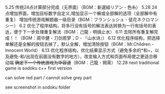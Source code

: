 5.25 传统24点计算部分完成（无界面）（BGM：新選組リアン - 色糸）
5.28 24点增加界面，增加目标数字自定义,增加显示一个解或全部解的选项（全部解中有重复）
     增加传统游戏解题器一级目录（BGM：フランシュシュ - 徒花ネクロマンシー）
6.2  优化了程序结构，将多行没有括号的解法表达转换为一行有括号的表达，便于下一步处理重复解法（BGM：己龍 - 明镜止水）
6.11 去除所有重复解完成！！（BGM：周华健 - 刀剑若梦；D - 『山水诗』）
6.12 优化程序结构，把选择单解还是全解的按钮去掉了，默认全解，增加清除按钮（BGM：Mr.Children - Innocent World）
6.13 优化程序结构，优化结果显示方式（避免多余的*和+，以及避免-和/出现在前面没有数字的地方），改变输入方式和页面布局使之更适合移动端
     ~~确定下一个传统游戏为华容道~~（BGM：己龍 - 朔宵）
12.28 next traditional game is sodoku c++ first version

can solve red part / cannot solve grey part

see screenshot in sodoku folder